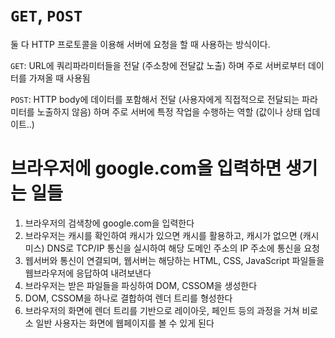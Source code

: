 # `GET`, `POST`
둘 다 HTTP 프로토콜을 이용해 서버에 요청을 할 때 사용하는 방식이다.

`GET`: URL에 쿼리파라미터들을 전달 (주소창에 전달값 노출) 하며 주로 서버로부터 데이터를 가져올 때 사용됨

`POST`: HTTP body에 데이터를 포함해서 전달 (사용자에게 직접적으로 전달되는 파라미터를 노출하지 않음) 하며 주로 서버에 특정 작업을 수행하는 역할 (값이나 상태 업데이트..)

# 브라우저에 google.com을 입력하면 생기는 일들
1. 브라우저의 검색창에 google.com을 입력한다
2. 브라우저는 캐시를 확인하여 캐시가 있으면 캐시를 활용하고, 캐시가 없으면 (캐시 미스) DNS로 TCP/IP 통신을 실시하여 해당 도메인 주소의 IP 주소에 통신을 요청
3. 웹서버와 통신이 연결되며, 웹서버는 해당하는 HTML, CSS, JavaScript 파일들을 웹브라우저에 응답하여 내려보낸다
4. 브라우저는 받은 파일들을 파싱하여 DOM, CSSOM을 생성한다
5. DOM, CSSOM을 하나로 결합하여 렌더 트리를 형성한다
6. 브라우저의 화면에 렌더 트리를 기반으로 레이아웃, 페인트 등의 과정을 거쳐 비로소 일반 사용자는 화면에 웹페이지를 볼 수 있게 된다
